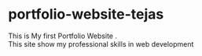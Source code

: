 # portfolio-website-tejas
This is My first Portfolio Website .<br>
This site show my professional skills in web development
